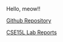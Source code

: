Hello, meow!!

[Github Repository](https://github.com/sbulatao/CSE15L-LAB-REPORTS.git)

[CSE15L Lab Reports](https://github.com/sbulatao/CSE15L-LAB-REPORTS/Week0.md)
